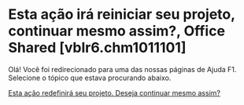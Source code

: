 
# Esta ação irá reiniciar seu projeto, continuar mesmo assim?, Office Shared [vblr6.chm1011101]

Olá! Você foi redirecionado para uma das nossas páginas de Ajuda F1. Selecione o tópico que estava procurando abaixo.

[Esta ação redefinirá seu projeto. Deseja continuar mesmo assim?](http://msdn.microsoft.com/library/a93bfddc-4c74-5edc-bbdd-52a91a9c4f3f%28Office.15%29.aspx)
